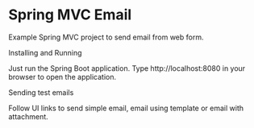 # Spring MVC Email

Example Spring MVC project to send email from web form.

Installing and Running

Just run the Spring Boot application. Type http://localhost:8080 in your browser to open the application.

Sending test emails

Follow UI links to send simple email, email using template or email with attachment.